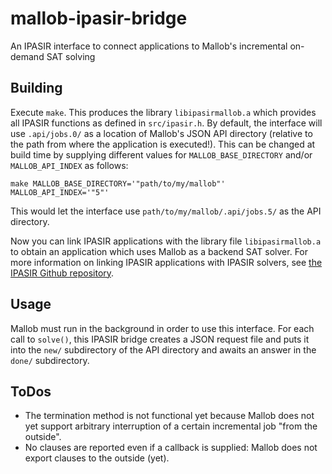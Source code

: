 # mallob-ipasir-bridge
An IPASIR interface to connect applications to Mallob's incremental on-demand SAT solving

## Building

Execute `make`. This produces the library `libipasirmallob.a` which provides all IPASIR functions as defined in `src/ipasir.h`.
By default, the interface will use `.api/jobs.0/` as a location of Mallob's JSON API directory (relative to the path from where the application is executed!). This can be changed at build time by supplying different values for `MALLOB_BASE_DIRECTORY` and/or `MALLOB_API_INDEX` as follows:
```
make MALLOB_BASE_DIRECTORY='"path/to/my/mallob"' MALLOB_API_INDEX='"5"'
```
This would let the interface use `path/to/my/mallob/.api/jobs.5/` as the API directory.

Now you can link IPASIR applications with the library file `libipasirmallob.a` to obtain an application which uses Mallob as a backend SAT solver.
For more information on linking IPASIR applications with IPASIR solvers, see [the IPASIR Github repository](https://github.com/biotomas/ipasir).

## Usage

Mallob must run in the background in order to use this interface.
For each call to `solve()`, this IPASIR bridge creates a JSON request file and puts it into the `new/` subdirectory of the API directory and awaits an answer in the `done/` subdirectory.

## ToDos

* The termination method is not functional yet because Mallob does not yet support arbitrary interruption of a certain incremental job "from the outside".
* No clauses are reported even if a callback is supplied: Mallob does not export clauses to the outside (yet).
